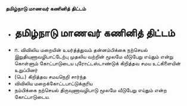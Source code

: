 **தமிழ்நாடு மாணவர் கணினித் திட்டம்**
- # தமிழ்நாடு மாணவர் கணினித் திட்டம்
- n. விவிலிய மறையின் உயர்த்த்துவம் தன்னம்பிக்கை நற்செயல் இறுதியுணாவழிபாட்டேற்பு முதலிய வற்றின் மூலமே வீடுபேறு எய்தும் என்று கொள்ளும் கோட்பாடுடைய புரோட்டஸ்டாண்டுக் கிறித்தவ சமய உட்கிளையின் உறுப்பினர்
- (பெ.) கிறித்தவ சமயநெறி சார்ந்த
- விவிலிய மறைக்கோட்டபாட்டுக்குரிய
- நம்பிக்கை நற்செயல் திருவுணாவழிபாடு மூலமே வீடுபேறு எய்தும் என்ற கோட்பாடுடைய.

